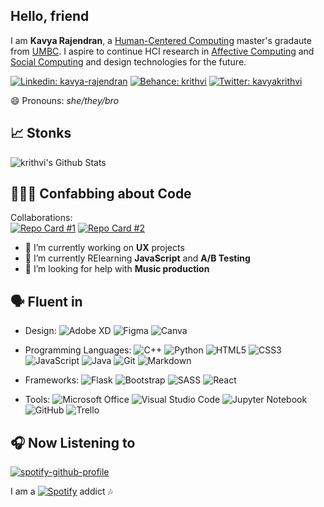 ## Hello, friend

I am **Kavya Rajendran**, a [Human-Centered Computing](https://en.wikipedia.org/wiki/Human-centered_computing) master's gradaute from [UMBC](https://hcc.umbc.edu/). I aspire to continue HCI research in [Affective Computing](https://scholar.google.com/citations?view_op=view_citation&hl=en&user=1-hcASEAAAAJ&cstart=500&pagesize=100&sortby=pubdate&citation_for_view=1-hcASEAAAAJ:HeT0ZceujKMC) and [Social Computing](https://en.wikipedia.org/wiki/Social_computing) and design technologies for the future.

<a href="https://www.linkedin.com/in/kavya-rajendran"><img src="https://img.shields.io/badge/kavya%20rajendran%20-%230077B5.svg?&style=for-the-badge&logo=linkedin&logoColor=white" alt="Linkedin: kavya-rajendran" /></a>
<a href="https://www.behance.net/krithvi"><img src="https://img.shields.io/badge/krithvi-1769ff?style=for-the-badge&logo=behance&logoColor=white" alt="Behance: krithvi" /></a>
<a href="https://twitter.com/kavyakrithvi"><img src="https://img.shields.io/badge/kavyakrithvi%20-%231DA1F2.svg?&style=for-the-badge&logo=Twitter&logoColor=white" alt="Twitter: kavyakrithvi" /></a>

😄 Pronouns: *she/they/bro*

## 📈 Stonks

<img src="https://github-readme-stats.vercel.app/api?username=krithvi&theme=nightowl&show_icons=true&hide=issues" alt="krithvi's Github Stats" />

## 👩🏽‍💻 Confabbing about Code
Collaborations:    
[![Repo Card #1](https://github-readme-stats.vercel.app/api/pin/?username=PriyaShrinithi&repo=Heimdall---Shopping-Assistant-to-the-Visually-Impaired&show_owner="true"&theme=tokyonight)](https://github.com/PriyaShrinithi/Heimdall---Shopping-Assistant-to-the-Visually-Impaired)
[![Repo Card #2](https://github-readme-stats.vercel.app/api/pin/?username=PriyaShrinithi&repo=Movie-Reviews&show_owner="true"&theme=tokyonight)](https://github.com/PriyaShrinithi/Movie-Reviews)
- 🔭 I’m currently working on **UX** projects
- 🌱 I’m currently RElearning **JavaScript** and **A/B Testing** 
- 🤔 I’m looking for help with **Music production**

## 🗣️ Fluent in
- Design: <img src="https://img.shields.io/badge/adobe%20xd%20-%23FF26BE.svg?&style=for-the-badge&logo=adobe%20xd&logoColor=white" alt="Adobe XD"/> <img src="https://img.shields.io/badge/figma-%23F24E1E.svg?style=for-the-badge&logo=figma&logoColor=white" alt="Figma"/> <img src="https://img.shields.io/badge/Canva-%2300C4CC.svg?style=for-the-badge&logo=Canva&logoColor=white" alt="Canva"/>

- Programming Languages: <img src="https://img.shields.io/badge/c++%20-%2300599C.svg?&style=for-the-badge&logo=c%2B%2B&ogoColor=white" alt="C++"/> <img src="https://img.shields.io/badge/python%20-%2314354C.svg?&style=for-the-badge&logo=python&logoColor=white" alt="Python"/> <img src="https://img.shields.io/badge/html5%20-%23E34F26.svg?&style=for-the-badge&logo=html5&logoColor=white" alt="HTML5"/> <img src="https://img.shields.io/badge/css3%20-%231572B6.svg?&style=for-the-badge&logo=css3&logoColor=white" alt="CSS3"/> <img src="https://img.shields.io/badge/javascript%20-%23323330.svg?&style=for-the-badge&logo=javascript&logoColor=%23F7DF1E" alt="JavaScript"/> <img src="https://img.shields.io/badge/java-%23ED8B00.svg?style=for-the-badge&logo=openjdk&logoColor=white" alt="Java"/> <img alt="Git" src="https://img.shields.io/badge/git-%23F05033.svg?style=for-the-badge&logo=git&logoColor=white"/> <img src="https://img.shields.io/badge/markdown-%23000000.svg?&style=for-the-badge&logo=markdown&logoColor=white" alt="Markdown"/> 

- Frameworks: <img src="https://img.shields.io/badge/flask%20-%23000.svg?&style=for-the-badge&logo=flask&logoColor=white" alt="Flask"/> <img alt="Bootstrap" src="https://img.shields.io/badge/bootstrap-%23563D7C.svg?style=for-the-badge&logo=bootstrap&logoColor=white"/> <img alt="SASS" src="https://img.shields.io/badge/SASS-hotpink.svg?style=for-the-badge&logo=SASS&logoColor=white"/> <img alt="React" src="https://img.shields.io/badge/react-%2320232a.svg?style=for-the-badge&logo=react&logoColor=%2361DAFB"/>

- Tools: <img alt="Microsoft Office" src="https://img.shields.io/badge/Microsoft_Office-D83B01?style=for-the-badge&logo=microsoft-office&logoColor=white"/> <img alt="Visual Studio Code" src="https://img.shields.io/badge/VisualStudioCode-0078d7.svg?style=for-the-badge&logo=visual-studio-code&logoColor=white"/> <img alt="Jupyter Notebook" src="https://img.shields.io/badge/jupyter-%23FA0F00.svg?style=for-the-badge&logo=jupyter&logoColor=white"/> <img alt="GitHub" src="https://img.shields.io/badge/github-%23121011.svg?style=for-the-badge&logo=github&logoColor=white"/> <img alt="Trello" src="https://img.shields.io/badge/Trello-%23026AA7.svg?style=for-the-badge&logo=Trello&logoColor=white"/>

## 🎧 Now Listening to
[![spotify-github-profile](https://spotify-github-profile.kittinanx.com/api/view?uid=31bni4ol6owamrrttxhwml6hkhya&cover_image=true&theme=compact&show_offline=false&background_color=121212&interchange=false)](https://spotify-github-profile.kittinanx.com/api/view?uid=31bni4ol6owamrrttxhwml6hkhya&redirect=true)

I am a <a href="https://open.spotify.com/user/31bni4ol6owamrrttxhwml6hkhya?si=603e26ce75d8426b"><img alt="Spotify" src="https://img.shields.io/badge/Spotify-1ED760?style=for-the-badge&logo=spotify&logoColor=white"/></a> addict 🎶
<!--
Next up: 
- hellofriend banner
[^stats]: Github stats customisation from https://github.com/kittinan/spotify-github-profile
[^badge]: Markdown badges from https://github.com/Ileriayo/markdown-badges
-->
